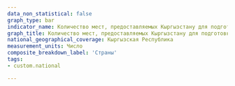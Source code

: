 ```yaml
---
data_non_statistical: false
graph_type: bar
indicator_name: Количество мест, предоставляемых Кыргызстану для подготовки кадров зарубежом за счет принимающей стороны в рамках официальных межправительственных и межгосударственных договоров и соглашений
graph_title: Количество мест, предоставляемых Кыргызстану для подготовки кадров зарубежом за счет принимающей стороны в рамках официальных межправительственных и межгосударственных договоров и соглашений
national_geographical_coverage: Кыргызская Республика
measurement_units: Число
composite_breakdown_label: 'Страны'
tags:
- custom.national

---
```

